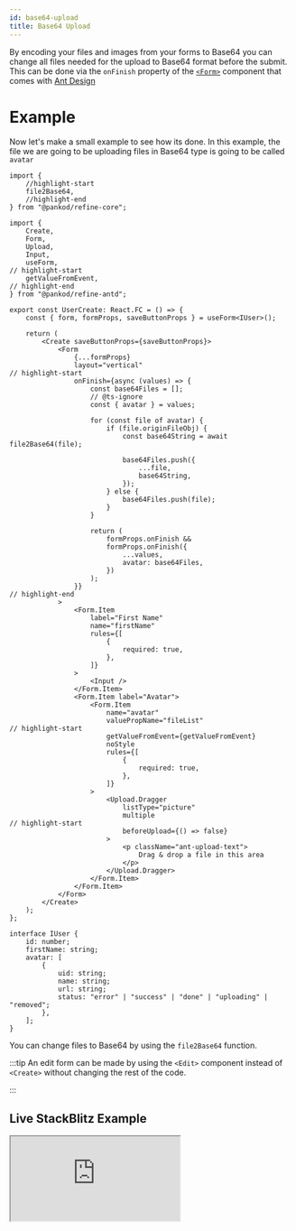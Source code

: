 ```yaml
---
id: base64-upload
title: Base64 Upload
---
```


By encoding your files and images from your forms to Base64 you can change all files needed for the upload to Base64 format before the submit. This can be done via the `onFinish` property of the [`<Form>`](https://ant.design/components/form/#Form) component that comes with [Ant Design](https://ant.design/) 

# Example

Now let's make a small example to see how its done. In this example, the file we are going to be uploading files in Base64 type  is going to be called `avatar`

```tsx  title="pages/users/create.tsx"
import {
    //highlight-start
    file2Base64,
    //highlight-end
} from "@pankod/refine-core";

import {
    Create,
    Form,
    Upload,
    Input,
    useForm,
// highlight-start
    getValueFromEvent,
// highlight-end
} from "@pankod/refine-antd";

export const UserCreate: React.FC = () => {
    const { form, formProps, saveButtonProps } = useForm<IUser>();

    return (
        <Create saveButtonProps={saveButtonProps}>
            <Form
                {...formProps}
                layout="vertical"
// highlight-start
                onFinish={async (values) => {
                    const base64Files = [];
                    // @ts-ignore
                    const { avatar } = values;

                    for (const file of avatar) {
                        if (file.originFileObj) {
                            const base64String = await file2Base64(file);

                            base64Files.push({
                                ...file,
                                base64String,
                            });
                        } else {
                            base64Files.push(file);
                        }
                    }

                    return (
                        formProps.onFinish &&
                        formProps.onFinish({
                            ...values,
                            avatar: base64Files,
                        })
                    );
                }}
// highlight-end
            >
                <Form.Item
                    label="First Name"
                    name="firstName"
                    rules={[
                        {
                            required: true,
                        },
                    ]}
                >
                    <Input />
                </Form.Item>
                <Form.Item label="Avatar">
                    <Form.Item
                        name="avatar"
                        valuePropName="fileList"
// highlight-start
                        getValueFromEvent={getValueFromEvent}
                        noStyle
                        rules={[
                            {
                                required: true,
                            },
                        ]}
                    >
                        <Upload.Dragger
                            listType="picture"
                            multiple
// highlight-start
                            beforeUpload={() => false}
                        >
                            <p className="ant-upload-text">
                                Drag & drop a file in this area
                            </p>
                        </Upload.Dragger>
                    </Form.Item>
                </Form.Item>
            </Form>
        </Create>
    );
};

interface IUser {
    id: number;
    firstName: string;
    avatar: [
        {
            uid: string;
            name: string;
            url: string;
            status: "error" | "success" | "done" | "uploading" | "removed";
        },
    ];
}
```

You can change files to Base64 by using the `file2Base64` function.

:::tip
An edit form can be made by using the `<Edit>` component instead of `<Create>` without changing the rest of the code.

:::

## Live StackBlitz Example

<iframe loading="lazy" src="https://stackblitz.com//github/pankod/refine/tree/master/examples/upload/antd/multipart?embed=1&view=preview&theme=dark&preset=node"
     style={{width: "100%", height:"80vh", border: "0px", borderRadius: "8px", overflow:"hidden"}}
     title="refine-base64-upload-example"
     allow="accelerometer; ambient-light-sensor; camera; encrypted-media; geolocation; gyroscope; hid; microphone; midi; payment; usb; vr; xr-spatial-tracking"
     sandbox="allow-forms allow-modals allow-popups allow-presentation allow-same-origin allow-scripts"
   ></iframe>
 
